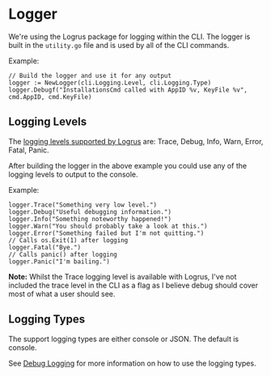 # Logger

We're using the Logrus package for logging within the CLI. The logger is built in the `utility.go` file and is used by all of the CLI commands.

Example:
```golang
// Build the logger and use it for any output
logger := NewLogger(cli.Logging.Level, cli.Logging.Type)
logger.Debugf("InstallationsCmd called with AppID %v, KeyFile %v", cmd.AppID, cmd.KeyFile)
```

## Logging Levels

The [logging levels supported by Logrus](https://github.com/sirupsen/logrus#level-logging) are: Trace, Debug, Info, Warn, Error, Fatal, Panic.

After building the logger in the above example you could use any of the logging levels to output to the console.

Example:
```golang
logger.Trace("Something very low level.")
logger.Debug("Useful debugging information.")
logger.Info("Something noteworthy happened!")
logger.Warn("You should probably take a look at this.")
logger.Error("Something failed but I'm not quitting.")
// Calls os.Exit(1) after logging
logger.Fatal("Bye.")
// Calls panic() after logging
logger.Panic("I'm bailing.")
```

**Note:** Whilst the Trace logging level is available with Logrus, I've not included the trace level in the CLI as a flag as I believe debug should cover most of what a user should see.

## Logging Types

The support logging types are either console or JSON. The default is console.

See [Debug Logging](../how-to/debug-logging.md) for more information on how to use the logging types.
